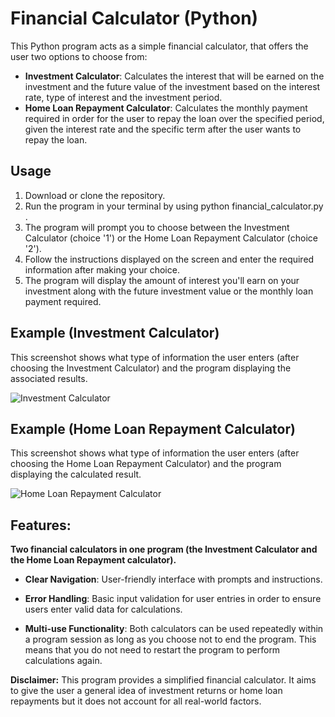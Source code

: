 # Financial Calculator (Python)
This Python program acts as a simple financial calculator, that offers the user two options to choose from:

* **Investment Calculator**: Calculates the interest that will be earned on the investment and the future value of the investment based on the interest rate, type of interest and the investment period. 
* **Home Loan Repayment Calculator**: Calculates the monthly payment required in order for the user to repay the loan over the specified period, given the interest rate and the specific term after the user  wants to repay the loan. 

## Usage
1. Download or clone the repository.
2. Run the program in your terminal by using python financial_calculator.py . 
3. The program will prompt you to choose between the Investment Calculator (choice '1') or the Home Loan Repayment Calculator (choice '2').
4. Follow the instructions displayed on the screen and enter the required information after making your choice.
5. The program will display the amount of interest you'll earn on your investment along with the future investment value or the monthly loan payment required.

## Example (Investment Calculator)
This screenshot shows what type of information the user enters (after choosing the Investment Calculator) and the program displaying the associated results.

![Investment Calculator](https://github.com/crisa2024/my-first-python-project/assets/155251446/eb5a7017-ed13-4fd3-b6d4-6baa12dd5f1f)


## Example (Home Loan Repayment Calculator)
This screenshot shows what type of information the user enters (after choosing the Home Loan Repayment Calculator) and the program displaying the calculated result.

![Home Loan Repayment Calculator](https://github.com/crisa2024/my-first-python-project/assets/155251446/156d4dcf-4270-4c55-a3b7-dc454ab3d855)


## Features:
**Two financial calculators in one program (the Investment Calculator and the Home Loan Repayment calculator).**
* **Clear Navigation**: User-friendly interface with prompts and instructions.

* **Error Handling**: Basic input validation for user entries in order to ensure users enter valid data for calculations.

* **Multi-use Functionality**: Both calculators can be used repeatedly within a program session as long as you choose not to end the program. This means that you do not need to restart the program to perform calculations again. 


**Disclaimer:** This program provides a simplified financial calculator. It aims to give the user a general idea of investment returns or home loan repayments but it does not account for all real-world factors.
